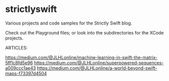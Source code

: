 # strictlyswift
Various projects and code samples for the Strictly Swift blog.

Check out the Playground files; or look into the subdirectories for the XCode projects.

ARTICLES:

https://medium.com/@JLHLonline/machine-learning-in-swift-the-matrix-5ff1c8fd5e96
https://medium.com/@JLHLonline/superpowered-sequences-a009ccc1ae43
https://medium.com/@JLHLonline/a-world-beyond-swift-maps-f73397d4504
